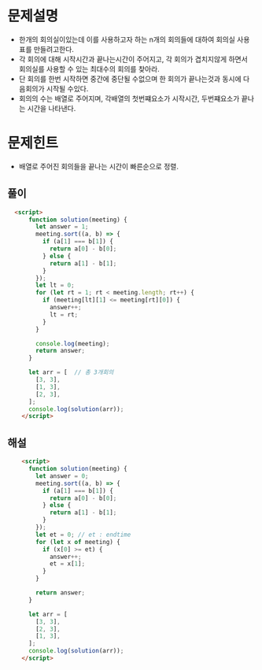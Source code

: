 # 문제설명
- 한개의 회의실이있는데 이를 사용하고자 하는 n개의 회의들에 대하여 회의실 사용표를 만들려고한다.
- 각 회의에 대해 시작시간과 끝나는시간이 주어지고, 각 회의가 겹치지않게 하면서 회의실를 사용할 수 있는 최대수의 회의를 찾아라.
- 단 회의를 한번 시작하면 중간에 중단될 수없으며 한 회의가 끝나는것과 동시에 다음회의가 시작될 수있다.
- 회의의 수는 배열로 주어지며, 각배열의 첫번쨰요소가 시작시간, 두번쨰요소가 끝나는 시간을 나타낸다.

# 문제힌트
- 배열로 주어진 회의들을 끝나는 시간이 빠른순으로 정렬.

## 풀이
```html
  <script>
      function solution(meeting) {
        let answer = 1;
        meeting.sort((a, b) => {
          if (a[1] === b[1]) {
            return a[0] - b[0];
          } else {
            return a[1] - b[1];
          }
        });
        let lt = 0;
        for (let rt = 1; rt < meeting.length; rt++) {
          if (meeting[lt][1] <= meeting[rt][0]) {
            answer++;
            lt = rt;
          }
        }

        console.log(meeting);
        return answer;
      }

      let arr = [  // 총 3개회의
        [3, 3],
        [1, 3],
        [2, 3],
      ];
      console.log(solution(arr));
    </script>
```


## 해설 
```html
    <script>
      function solution(meeting) {
        let answer = 0;
        meeting.sort((a, b) => {
          if (a[1] === b[1]) {
            return a[0] - b[0];
          } else {
            return a[1] - b[1];
          }
        });
        let et = 0; // et : endtime
        for (let x of meeting) {
          if (x[0] >= et) {
            answer++;
            et = x[1];
          }
        }

        return answer;
      }

      let arr = [
        [3, 3],
        [2, 3],
        [1, 3],
      ];
      console.log(solution(arr));
    </script>
```
